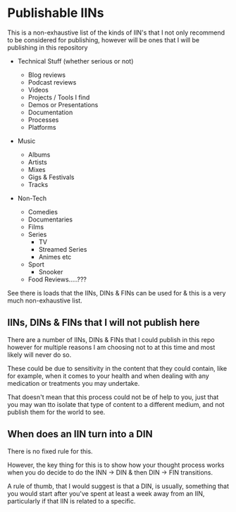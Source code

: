 # Publishable IINs

This is a non-exhaustive list of the kinds of IIN's that I not only recommend to be considered for publishing, however will be ones that I will be publishing in this repository

- Technical Stuff (whether serious or not)
  - Blog reviews
  - Podcast reviews
  - Videos
  - Projects / Tools I find
  - Demos or Presentations
  - Documentation
  - Processes
  - Platforms

- Music
  - Albums
  - Artists
  - Mixes
  - Gigs & Festivals
  - Tracks

- Non-Tech
  - Comedies
  - Documentaries
  - Films
  - Series
    - TV
    - Streamed Series
    - Animes etc
  - Sport
    - Snooker
  - Food Reviews.....???

See there is loads that the IINs, DINs & FINs can be used for & this is a very much non-exhaustive list.

## IINs, DINs & FINs that I will not publish here

There are a number of IINs, DINs & FINs that I could publish in this repo however for multiple reasons I am choosing not to at this time and most likely will never do so.

These could be due to sensitivity in the content that they could contain, like for example, when it comes to your health and when dealing with any medication or treatments you may undertake.

That doesn't mean that this process could not be of help to you, just that you may wan tto isolate that type of content to a different medium, and not publish them for the world to see.

## When does an IIN turn into a DIN

There is no fixed rule for this.

However, the key thing for this is to show how your thought process works when you do decide to do the INN -> DIN & then DIN -> FIN transitions.

A rule of thumb, that I would suggest is that a DIN, is usually, something that you would start after you've spent at least a week away from an IIN, particularly if that IIN is related to a specific.
